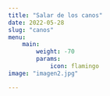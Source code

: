 ```yaml
---
title: "Salar de los canos"
date: 2022-05-28
slug: "canos"
menu:
    main:
        weight: -70
        params: 
            icon: flamingo
image: "imagen2.jpg"

---
```

